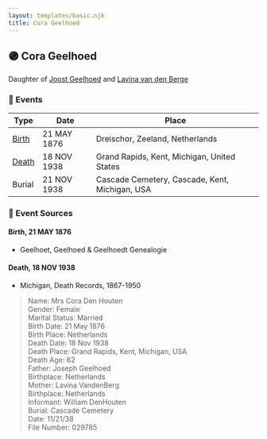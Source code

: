 ```yaml
---
layout: templates/basic.njk
title: Cora Geelhoed
---
```

## 🟣 Cora Geelhoed

Daughter of [Joost Geelhoed](/people/7/73673934) and [Lavina van den Berge](/people/7/71558365)

### 📆 Events

Type | Date | Place
------ | ------ | ------
[Birth](#event-52adc990-a8c0-4686-b4be-47e72a736764) | 21 MAY 1876 | Dreischor, Zeeland, Netherlands
[Death](#event-b142aff3-c074-4d54-ae2f-3445aa9c700f) | 18 NOV 1938 | Grand Rapids, Kent, Michigan, United States
Burial | 21 NOV 1938 | Cascade Cemetery, Cascade, Kent, Michigan, USA

### 📰 Event Sources

#### <a id="event-52adc990-a8c0-4686-b4be-47e72a736764"></a> Birth, 21 MAY 1876
* Geelhoet, Geelhoed & Geelhoedt Genealogie

#### <a id="event-b142aff3-c074-4d54-ae2f-3445aa9c700f"></a> Death, 18 NOV 1938
* Michigan, Death Records, 1867-1950
>   
  > Name: Mrs Cora Den Houten  
  > Gender: Female  
  > Marital Status: Married  
  > Birth Date: 21 May 1876  
  > Birth Place: Netherlands  
  > Death Date: 18 Nov 1938  
  > Death Place: Grand Rapids, Kent, Michigan, USA  
  > Death Age: 62  
  > Father: Joseph Geelhoed  
  > Birthplace: Netherlands  
  > Mother: Lavina VandenBerg  
  > Birthplace: Netherlands  
  > Informant: William DenHouten  
  > Burial: Cascade Cemetery  
  > Date: 11/21/38  
  > File Number: 029785
